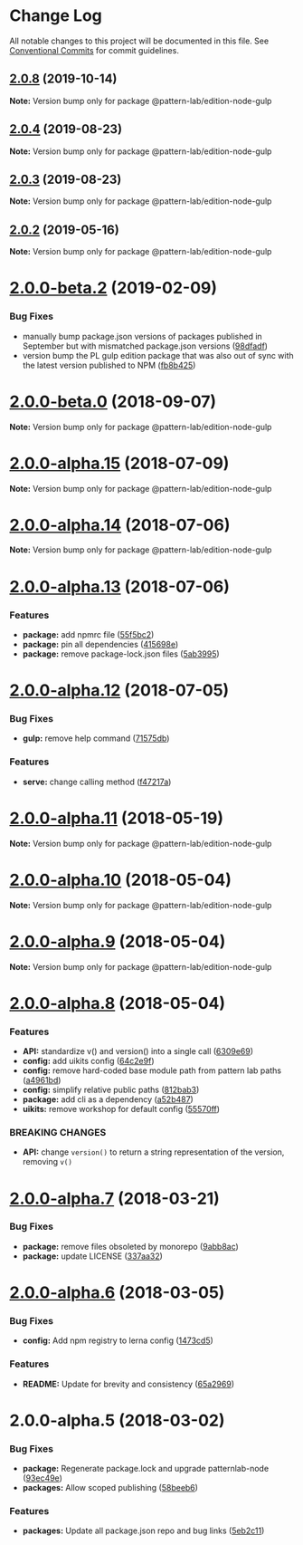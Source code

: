 # Change Log

All notable changes to this project will be documented in this file.
See [Conventional Commits](https://conventionalcommits.org) for commit guidelines.

## [2.0.8](https://github.com/pattern-lab/patternlab-node/tree/master/packages/edition-node-gulp/compare/@pattern-lab/edition-node-gulp@2.0.7...@pattern-lab/edition-node-gulp@2.0.8) (2019-10-14)

**Note:** Version bump only for package @pattern-lab/edition-node-gulp






## [2.0.4](https://github.com/pattern-lab/patternlab-node/tree/master/packages/edition-node-gulp/compare/@pattern-lab/edition-node-gulp@2.0.3...@pattern-lab/edition-node-gulp@2.0.4) (2019-08-23)

**Note:** Version bump only for package @pattern-lab/edition-node-gulp





## [2.0.3](https://github.com/pattern-lab/patternlab-node/tree/master/packages/edition-node-gulp/compare/@pattern-lab/edition-node-gulp@2.0.2...@pattern-lab/edition-node-gulp@2.0.3) (2019-08-23)

**Note:** Version bump only for package @pattern-lab/edition-node-gulp






## [2.0.2](https://github.com/pattern-lab/patternlab-node/tree/master/packages/edition-node-gulp/compare/@pattern-lab/edition-node-gulp@2.0.2-alpha.0...@pattern-lab/edition-node-gulp@2.0.2) (2019-05-16)

**Note:** Version bump only for package @pattern-lab/edition-node-gulp





# [2.0.0-beta.2](https://github.com/pattern-lab/patternlab-node/tree/master/packages/edition-node-gulp/compare/@pattern-lab/edition-node-gulp@2.0.0-beta.0...@pattern-lab/edition-node-gulp@2.0.0-beta.2) (2019-02-09)


### Bug Fixes

* manually bump package.json versions of packages published in September but with mismatched package.json versions ([98dfadf](https://github.com/pattern-lab/patternlab-node/tree/master/packages/edition-node-gulp/commit/98dfadf))
* version bump the PL gulp edition package that was also out of sync with the latest version published to NPM ([fb8b425](https://github.com/pattern-lab/patternlab-node/tree/master/packages/edition-node-gulp/commit/fb8b425))





<a name="2.0.0-beta.0"></a>
# [2.0.0-beta.0](https://github.com/pattern-lab/patternlab-node/tree/master/packages/edition-node-gulp/compare/@pattern-lab/edition-node-gulp@2.0.0-alpha.15...@pattern-lab/edition-node-gulp@2.0.0-beta.0) (2018-09-07)

**Note:** Version bump only for package @pattern-lab/edition-node-gulp





<a name="2.0.0-alpha.15"></a>

# [2.0.0-alpha.15](https://github.com/pattern-lab/patternlab-node/tree/master/packages/edition-node-gulp/compare/@pattern-lab/edition-node-gulp@2.0.0-alpha.14...@pattern-lab/edition-node-gulp@2.0.0-alpha.15) (2018-07-09)

**Note:** Version bump only for package @pattern-lab/edition-node-gulp

<a name="2.0.0-alpha.14"></a>

# [2.0.0-alpha.14](https://github.com/pattern-lab/patternlab-node/tree/master/packages/edition-node-gulp/compare/@pattern-lab/edition-node-gulp@2.0.0-alpha.13...@pattern-lab/edition-node-gulp@2.0.0-alpha.14) (2018-07-06)

**Note:** Version bump only for package @pattern-lab/edition-node-gulp

<a name="2.0.0-alpha.13"></a>

# [2.0.0-alpha.13](https://github.com/pattern-lab/patternlab-node/tree/master/packages/edition-node-gulp/compare/@pattern-lab/edition-node-gulp@2.0.0-alpha.12...@pattern-lab/edition-node-gulp@2.0.0-alpha.13) (2018-07-06)

### Features

* **package:** add npmrc file ([55f5bc2](https://github.com/pattern-lab/patternlab-node/tree/master/packages/edition-node-gulp/commit/55f5bc2))
* **package:** pin all dependencies ([415698e](https://github.com/pattern-lab/patternlab-node/tree/master/packages/edition-node-gulp/commit/415698e))
* **package:** remove package-lock.json files ([5ab3995](https://github.com/pattern-lab/patternlab-node/tree/master/packages/edition-node-gulp/commit/5ab3995))

<a name="2.0.0-alpha.12"></a>

# [2.0.0-alpha.12](https://github.com/pattern-lab/patternlab-node/tree/master/packages/edition-node-gulp/compare/@pattern-lab/edition-node-gulp@2.0.0-alpha.11...@pattern-lab/edition-node-gulp@2.0.0-alpha.12) (2018-07-05)

### Bug Fixes

* **gulp:** remove help command ([71575db](https://github.com/pattern-lab/patternlab-node/tree/master/packages/edition-node-gulp/commit/71575db))

### Features

* **serve:** change calling method ([f47217a](https://github.com/pattern-lab/patternlab-node/tree/master/packages/edition-node-gulp/commit/f47217a))

<a name="2.0.0-alpha.11"></a>

# [2.0.0-alpha.11](https://github.com/pattern-lab/patternlab-node/tree/master/packages/edition-node-gulp/compare/@pattern-lab/edition-node-gulp@2.0.0-alpha.10...@pattern-lab/edition-node-gulp@2.0.0-alpha.11) (2018-05-19)

**Note:** Version bump only for package @pattern-lab/edition-node-gulp

<a name="2.0.0-alpha.10"></a>

# [2.0.0-alpha.10](https://github.com/pattern-lab/patternlab-node/tree/master/packages/edition-node-gulp/compare/@pattern-lab/edition-node-gulp@2.0.0-alpha.9...@pattern-lab/edition-node-gulp@2.0.0-alpha.10) (2018-05-04)

**Note:** Version bump only for package @pattern-lab/edition-node-gulp

<a name="2.0.0-alpha.9"></a>

# [2.0.0-alpha.9](https://github.com/pattern-lab/patternlab-node/tree/master/packages/edition-node-gulp/compare/@pattern-lab/edition-node-gulp@2.0.0-alpha.8...@pattern-lab/edition-node-gulp@2.0.0-alpha.9) (2018-05-04)

**Note:** Version bump only for package @pattern-lab/edition-node-gulp

<a name="2.0.0-alpha.8"></a>

# [2.0.0-alpha.8](https://github.com/pattern-lab/patternlab-node/tree/master/packages/edition-node-gulp/compare/@pattern-lab/edition-node-gulp@2.0.0-alpha.7...@pattern-lab/edition-node-gulp@2.0.0-alpha.8) (2018-05-04)

### Features

* **API:** standardize v() and version() into a single call ([6309e69](https://github.com/pattern-lab/patternlab-node/tree/master/packages/edition-node-gulp/commit/6309e69))
* **config:** add uikits config ([64c2e9f](https://github.com/pattern-lab/patternlab-node/tree/master/packages/edition-node-gulp/commit/64c2e9f))
* **config:** remove hard-coded base module path from pattern lab paths ([a4961bd](https://github.com/pattern-lab/patternlab-node/tree/master/packages/edition-node-gulp/commit/a4961bd))
* **config:** simplify relative public paths ([812bab3](https://github.com/pattern-lab/patternlab-node/tree/master/packages/edition-node-gulp/commit/812bab3))
* **package:** add cli as a dependency ([a52b487](https://github.com/pattern-lab/patternlab-node/tree/master/packages/edition-node-gulp/commit/a52b487))
* **uikits:** remove workshop for default config ([55570ff](https://github.com/pattern-lab/patternlab-node/tree/master/packages/edition-node-gulp/commit/55570ff))

### BREAKING CHANGES

* **API:** change `version()` to return a string representation of the version, removing `v()`

<a name="2.0.0-alpha.7"></a>

# [2.0.0-alpha.7](https://github.com/pattern-lab/patternlab-node/tree/master/packages/edition-node-gulp/compare/@pattern-lab/edition-node-gulp@2.0.0-alpha.6...@pattern-lab/edition-node-gulp@2.0.0-alpha.7) (2018-03-21)

### Bug Fixes

* **package:** remove files obsoleted by monorepo ([9abb8ac](https://github.com/pattern-lab/patternlab-node/tree/master/packages/edition-node-gulp/commit/9abb8ac))
* **package:** update LICENSE ([337aa32](https://github.com/pattern-lab/patternlab-node/tree/master/packages/edition-node-gulp/commit/337aa32))

<a name="2.0.0-alpha.6"></a>

# [2.0.0-alpha.6](https://github.com/pattern-lab/patternlab-node/tree/master/packages/edition-node-gulp/compare/@pattern-lab/edition-node-gulp@2.0.0-alpha.5...@pattern-lab/edition-node-gulp@2.0.0-alpha.6) (2018-03-05)

### Bug Fixes

* **config:** Add npm registry to lerna config ([1473cd5](https://github.com/pattern-lab/patternlab-node/tree/master/packages/edition-node-gulp/commit/1473cd5))

### Features

* **README:** Update for brevity and consistency ([65a2969](https://github.com/pattern-lab/patternlab-node/tree/master/packages/edition-node-gulp/commit/65a2969))

<a name="2.0.0-alpha.5"></a>

# 2.0.0-alpha.5 (2018-03-02)

### Bug Fixes

* **package:** Regenerate package.lock and upgrade patternlab-node ([93ec49e](https://github.com/pattern-lab/patternlab-node/tree/master/packages/edition-node-gulp/commit/93ec49e))
* **packages:** Allow scoped publishing ([58beeb6](https://github.com/pattern-lab/patternlab-node/tree/master/packages/edition-node-gulp/commit/58beeb6))

### Features

* **packages:** Update all package.json repo and bug links ([5eb2c11](https://github.com/pattern-lab/patternlab-node/tree/master/packages/edition-node-gulp/commit/5eb2c11))
